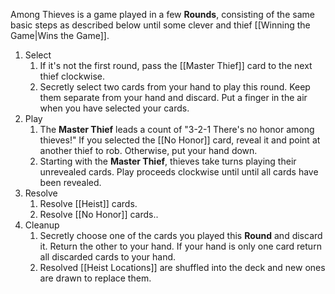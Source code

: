 Among Thieves is a game played in a few **Rounds**, consisting of the same basic steps as described below until some clever and thief [[Winning the Game|Wins the Game]].
1. Select
	1. If it's not the first round, pass the [[Master Thief]] card to the next thief clockwise.
	2. Secretly select two cards from your hand to play this round. Keep them separate from your hand and discard. Put a finger in the air when you have selected your cards.
2. Play
	1. The **Master Thief** leads a count of "3-2-1 There's no honor among thieves!" If you selected the [[No Honor]] card, reveal it and point at another thief to rob. Otherwise, put your hand down.
	2. Starting with the **Master Thief**, thieves take turns playing their unrevealed cards. Play proceeds clockwise until until all cards have been revealed.
3. Resolve
	1. Resolve [[Heist]] cards.
	2. Resolve [[No Honor]] cards..
4. Cleanup
	1. Secretly choose one of the cards you played this **Round** and discard it. Return the other to your hand. If your hand is only one card return all discarded cards to your hand.
	2. Resolved [[Heist Locations]] are shuffled into the deck and new ones are drawn to replace them.